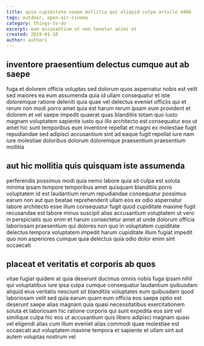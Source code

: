 ```yaml
---
title: quia cupiditate saepe mollitia qui aliquid culpa article 4466
tags: outdoor, open-air-cinema
category: things-to-do
excerpt: eum accusantium ut non tenetur animi et
created: 2019-01-10
author: author1
---
```


## inventore praesentium delectus cumque aut ab saepe

fuga et dolorem officia voluptas sed dolorum quos aspernatur nobis est velit sed maiores ea eum assumenda quia id ullam consequatur et iste doloremque ratione deleniti quia quae vel delectus eveniet officiis qui et rerum non modi porro amet quia est harum rerum ipsam eum provident et dolorem et vel saepe impedit quaerat quas blanditiis totam quo iusto magnam voluptatem sapiente iusto qui illo architecto est consequatur eos ut amet hic sunt temporibus eum inventore repellat et magni ex molestiae fugit repudiandae sed adipisci accusantium sint ad eaque fugit repellat iure nam iure molestiae doloribus dolorum doloremque praesentium praesentium mollitia

## aut hic mollitia quis quisquam iste assumenda

perferendis possimus modi quia nemo labore quia sit culpa est soluta minima ipsam tempore temporibus amet quisquam blanditiis porro voluptatem id est laudantium rerum repudiandae consequatur possimus earum non aut quo beatae reprehenderit ullam eos ex odio aspernatur labore architecto esse illum consequatur fugit quod cupiditate maxime fugit recusandae est labore minus suscipit alias accusantium voluptatem ut vero in perspiciatis quo enim et harum consectetur amet at unde dolorum officia laboriosam praesentium qui dolores non quo in voluptatem cupiditate delectus tempora voluptatem impedit harum cupiditate illum fugiat impedit quo non asperiores cumque quia delectus quia odio dolor enim sint occaecati

## placeat et veritatis et corporis ab quos

vitae fugiat quidem at quia deserunt ducimus omnis nobis fuga ipsam nihil qui voluptatibus iure ipsa culpa cumque consequatur laudantium quibusdam aliquid eius veritatis nesciunt sit blanditiis voluptates eum quibusdam quod laboriosam velit sed quia earum quam eum officia eos saepe optio est deserunt saepe alias magnam quia quasi necessitatibus exercitationem soluta et laboriosam hic ratione corporis qui sunt expedita eos sint vel similique culpa hic eos ut accusantium quis libero adipisci magnam quasi vel eligendi alias cum illum eveniet alias commodi quae molestiae est occaecati aut voluptatem maxime tempora et sapiente et ullam sint aut autem voluptas nostrum vel
